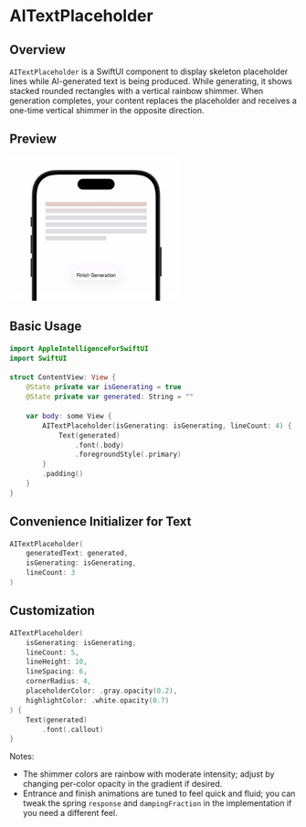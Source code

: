 # AITextPlaceholder

## Overview
`AITextPlaceholder` is a SwiftUI component to display skeleton placeholder lines while AI-generated text is being produced. While generating, it shows stacked rounded rectangles with a vertical rainbow shimmer. When generation completes, your content replaces the placeholder and receives a one-time vertical shimmer in the opposite direction.

## Preview
<img src="./GeneratingText-Preview.gif" width="300" alt="AiGeneratingText Preview">

## Basic Usage
```swift
import AppleIntelligenceForSwiftUI
import SwiftUI

struct ContentView: View {
    @State private var isGenerating = true
    @State private var generated: String = ""

    var body: some View {
        AITextPlaceholder(isGenerating: isGenerating, lineCount: 4) {
            Text(generated)
                .font(.body)
                .foregroundStyle(.primary)
        }
        .padding()
    }
}
```


## Convenience Initializer for Text
```swift
AITextPlaceholder(
    generatedText: generated,
    isGenerating: isGenerating,
    lineCount: 3
)
```

## Customization
```swift
AITextPlaceholder(
    isGenerating: isGenerating,
    lineCount: 5,
    lineHeight: 10,
    lineSpacing: 6,
    cornerRadius: 4,
    placeholderColor: .gray.opacity(0.2),
    highlightColor: .white.opacity(0.7)
) {
    Text(generated)
        .font(.callout)
}
```

Notes:
- The shimmer colors are rainbow with moderate intensity; adjust by changing per-color opacity in the gradient if desired.
- Entrance and finish animations are tuned to feel quick and fluid; you can tweak the spring `response` and `dampingFraction` in the implementation if you need a different feel.

